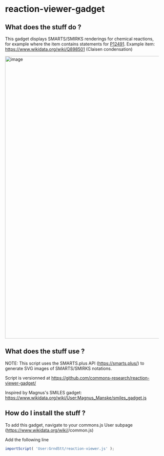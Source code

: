 # reaction-viewer-gadget

## What does the stuff do ?

This gadget displays SMARTS/SMIRKS renderings for chemical reactions, for example where the item contains statements for [P12491](https://www.wikidata.org/wiki/Property:P12491).
Example item: https://www.wikidata.org/wiki/Q898501 (Claisen condensation)

<img width="924" alt="image" src="https://github.com/commons-research/reaction-viewer-gadget/assets/2760049/e0fae94c-cbf0-44ef-a2b6-6d645783d532">

## What does the stuff use ?

NOTE: This script uses the SMARTS.plus API (https://smarts.plus/) to generate SVG images of SMARTS/SMIRKS notations.

Script is versionned at https://github.com/commons-research/reaction-viewer-gadget/

Inspired by Magnus's SMILES gadget: https://www.wikidata.org/wiki/User:Magnus_Manske/smiles_gadget.js

## How do I install the stuff ?

To add this gadget, navigate to your commons.js User subpage (https://www.wikidata.org/wiki/<YourWikiUserName>/common.js)

Add the following line

```js
importScript( 'User:GrndStt/reaction-viewer.js' );
```


